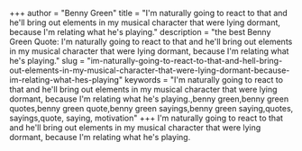+++
author = "Benny Green"
title = "I'm naturally going to react to that and he'll bring out elements in my musical character that were lying dormant, because I'm relating what he's playing."
description = "the best Benny Green Quote: I'm naturally going to react to that and he'll bring out elements in my musical character that were lying dormant, because I'm relating what he's playing."
slug = "im-naturally-going-to-react-to-that-and-hell-bring-out-elements-in-my-musical-character-that-were-lying-dormant-because-im-relating-what-hes-playing"
keywords = "I'm naturally going to react to that and he'll bring out elements in my musical character that were lying dormant, because I'm relating what he's playing.,benny green,benny green quotes,benny green quote,benny green sayings,benny green saying,quotes, sayings,quote, saying, motivation"
+++
I'm naturally going to react to that and he'll bring out elements in my musical character that were lying dormant, because I'm relating what he's playing.
